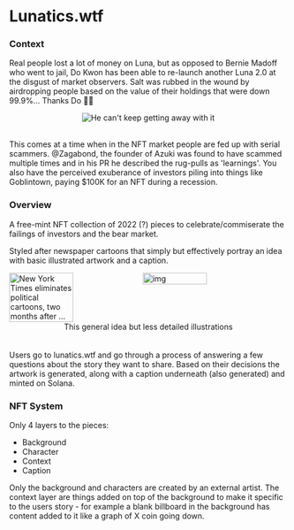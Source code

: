 # Lunatics.wtf

### Context

Real people lost a lot of money on Luna, but as opposed to Bernie Madoff who went to jail, Do Kwon has been able to re-launch another Luna 2.0 at the disgust of market observers. Salt was rubbed in the wound by airdropping people based on the value of their holdings that were down 99.9%... Thanks Do 👍🏻


<div align="center">
  <img src="https://external-content.duckduckgo.com/iu/?u=https%3A%2F%2Fgifimage.net%2Fwp-content%2Fuploads%2F2017%2F07%2Fhe-cant-keep-getting-away-with-it-gif-6.gif&f=1&nofb=1" alt="He can't keep getting away with it" />
</div>
<br/>

This comes at a time when in the NFT market people are fed up with serial scammers. @Zagabond, the founder of Azuki was found to have scammed multiple times and in his PR he described the rug-pulls as 'learnings'. You also have the perceived exuberance of investors piling into things like Goblintown, paying $100K for an NFT during a recession.



### Overview

A free-mint NFT collection of 2022 (?) pieces to celebrate/commiserate the failings of investors and the bear market.

Styled after newspaper cartoons that simply but effectively portray an idea with basic illustrated artwork and a caption.

<div style="display: flex;">
  <img src="https://external-content.duckduckgo.com/iu/?u=https%3A%2F%2Fwww.oregonlive.com%2Fresizer%2FEUKiWOBTK1ciQXGNxRVMgtOiDhw%3D%2F1200x0%2Farc-anglerfish-arc2-prod-advancelocal.s3.amazonaws.com%2Fpublic%2F3TKQ3SLX7ZGU5PJOFXO4SHOJ7A.jpg&f=1&nofb=1" alt="New York Times eliminates political cartoons, two months after ..." style="width:48%;" align="center" />
  <img src="https://www.cartoonstock.com/blog/wp-content/uploads/2020/09/nguyen-books.jpg" alt="img" style="width:48%;" align="center" />
</div>

<div align="center">This general idea but less detailed illustrations</div>
<br/><br/>
Users go to lunatics.wtf and go through a process of answering a few questions about the story they want to share. Based on their decisions the artwork is generated, along with a caption underneath (also generated) and minted on Solana.



### NFT System

Only 4 layers to the pieces:

- Background
- Character
- Context
- Caption

Only the background and characters are created by an external artist. The context layer are things added on top of the background to make it specific to the users story - for example a blank billboard in the background has content added to it like a graph of X coin going down.




